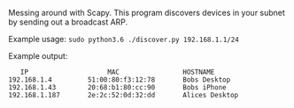 Messing around with Scapy. This program discovers devices in your subnet by sending out a broadcast ARP.

Example usage: `sudo python3.6 ./discover.py 192.168.1.1/24`

Example output:
```
   IP                    MAC                HOSTNAME
192.168.1.4         51:00:80:f3:12:78       Bobs Desktop
192.168.1.43        20:68:b1:80:cc:90       Bobs iPhone
192.168.1.187       2e:2c:52:0d:32:dd       Alices Desktop
```
